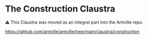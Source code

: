 # The Construction Claustra

⚠️ This Claustra was moved as an integral part into the Antville repo.

<https://github.com/antville/antville/tree/main/claustra/construction>
